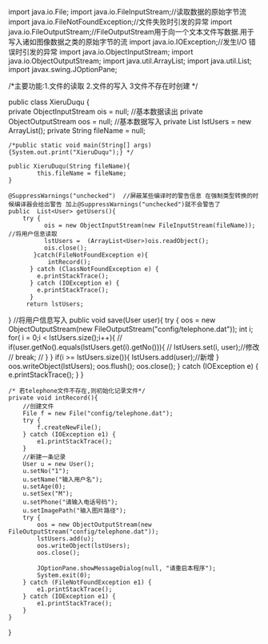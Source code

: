 import java.io.File;
import java.io.FileInputStream;//读取数据的原始字节流
import java.io.FileNotFoundException;//文件失败时引发的异常
import java.io.FileOutputStream;//FileOutputStream用于向一个文本文件写数据.用于写入诸如图像数据之类的原始字节的流
import java.io.IOException;//发生I/O 错误时引发的异常
import java.io.ObjectInputStream;
import java.io.ObjectOutputStream;
import java.util.ArrayList;
import java.util.List;
import javax.swing.JOptionPane;

/*主要功能:1.文件的读取
          2.文件的写入
          3文件不存在时创建  */

public class XieruDuqu {         
	private ObjectInputStream ois = null;     //基本数据读出
	private ObjectOutputStream oos = null;     //基本数据写入
	private List<User> lstUsers = new ArrayList<User>();
	private String fileName = null;
	
	/*public static void main(String[] args){System.out.print("XieruDuqu");} */
	
	public XieruDuqu(String fileName){
			this.fileName = fileName; 
	}
	
	@SuppressWarnings("unchecked")  //屏蔽某些编译时的警告信息 在强制类型转换的时候编译器会给出警告 加上@SuppressWarnings("unchecked")就不会警告了
	public  List<User> getUsers(){
		try {
			  ois = new ObjectInputStream(new FileInputStream(fileName));		//将用户信息读取
			  lstUsers =  (ArrayList<User>)ois.readObject();
			  ois.close();
		   }catch(FileNotFoundException e){
			   intRecord();
		  } catch (ClassNotFoundException e) {
			e.printStackTrace();
		  } catch (IOException e) {
			e.printStackTrace();		
		  }
		 return lstUsers;
   }
	                                                                               //将用户信息写入
	public void save(User user){
		try {
			oos = new ObjectOutputStream(new FileOutputStream("config/telephone.dat"));
			int i;
			for( i = 0;i < lstUsers.size();i++){
//				if(user.getNo().equals(lstUsers.get(i).getNo())){
//					lstUsers.set(i, user);//修改
//					break;
//				}
			}
			if(i >= lstUsers.size()){
			    lstUsers.add(user);//新增
			}
			oos.writeObject(lstUsers);
			oos.flush();
			oos.close();
		} catch (IOException e) {
			e.printStackTrace();
		}
	}
	
	/* 若telephone文件不存在,则初始化记录文件*/
	private void intRecord(){
		//创建文件
		File f = new File("config/telephone.dat");
		try {
			f.createNewFile();
		} catch (IOException e1) {
			e1.printStackTrace();
		}
		//新建一条记录
		User u = new User();
		u.setNo("1");
		u.setName("输入用户名");
		u.setAge(0);
		u.setSex("M");
		u.setPhone("请输入电话号码");
		u.setImagePath("输入图片路径");
		try {
			oos = new ObjectOutputStream(new FileOutputStream("config/telephone.dat"));
			lstUsers.add(u);
			oos.writeObject(lstUsers);
			oos.close();

            JOptionPane.showMessageDialog(null, "请重启本程序");
            System.exit(0);
		} catch (FileNotFoundException e1) {
			e1.printStackTrace();
		} catch (IOException e1) {
			e1.printStackTrace();
		}
	}
}

